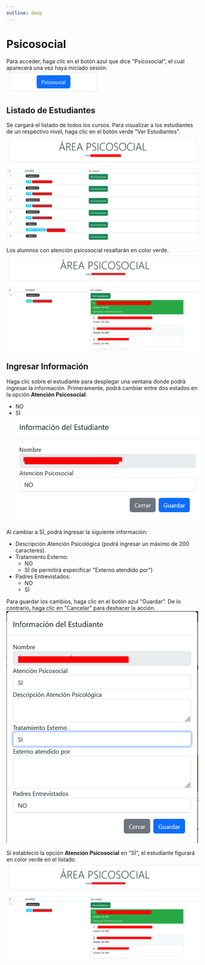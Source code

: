 ```yaml
---
outline: deep
---
```

# Psicosocial

Para acceder, haga clic en el botón azul que dice "Psicosocial", el cual aparecerá una vez haya iniciado sesión.
![Pantalla acceso Psicosocial](img/psico01.png)

## Listado de Estudiantes

Se cargará el listado de todos los cursos. Para visualizar a los estudiantes de un respectivo nivel, haga clic en el botón verde "Ver Estudiantes".
![Listado de cursos](img/psico02.png)

Los alumnos con atención psicosocial resaltarán en color verde.
![Listado de cursos verde](img/psico03.png)

## Ingresar Información

Haga clic sobre el estudiante para desplegar una ventana donde podrá ingresar la información. Primeramente, podrá cambiar entre dos estados en la opción **Atención Psicosocial**:
- NO
- SÍ
![Cambiar Atención Psicosocial](img/psico05.png)

Al cambiar a SÍ, podrá ingresar la siguiente información:
- Descripción Atención Psicológica (podrá ingresar un máximo de 200 caracteres).
- Tratamiento Externo:
  - NO
  - SÍ (le permitirá especificar "Externo atendido por")
- Padres Entrevistados:
  - NO
  - SÍ

Para guardar los cambios, haga clic en el botón azul "Guardar". De lo contrario, haga clic en "Cancelar" para deshacer la acción.
![Pantalla para ingresar acción de estudiante](img/psico04.png)

Si estableció la opción **Atención Psicosocial** en "SÍ", el estudiante figurará en color verde en el listado.
![Listado psicosocial en verde](img/psico03.png)
